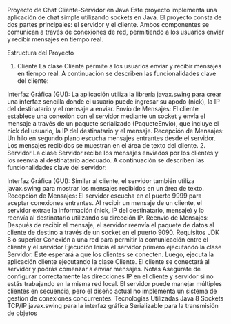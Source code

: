 Proyecto de Chat Cliente-Servidor en Java
Este proyecto implementa una aplicación de chat simple utilizando sockets en Java. El proyecto consta de dos partes principales: el servidor y el cliente. Ambos componentes se comunican a través de conexiones de red, permitiendo a los usuarios enviar y recibir mensajes en tiempo real.

Estructura del Proyecto
1. Cliente
La clase Cliente permite a los usuarios enviar y recibir mensajes en tiempo real. A continuación se describen las funcionalidades clave del cliente:

Interfaz Gráfica (GUI): La aplicación utiliza la librería javax.swing para crear una interfaz sencilla donde el usuario puede ingresar su apodo (nick), la IP del destinatario y el mensaje a enviar.
Envío de Mensajes: El cliente establece una conexión con el servidor mediante un socket y envía el mensaje a través de un paquete serializado (PaqueteEnvio), que incluye el nick del usuario, la IP del destinatario y el mensaje.
Recepción de Mensajes: Un hilo en segundo plano escucha mensajes entrantes desde el servidor. Los mensajes recibidos se muestran en el área de texto del cliente.
2. Servidor
La clase Servidor recibe los mensajes enviados por los clientes y los reenvía al destinatario adecuado. A continuación se describen las funcionalidades clave del servidor:

Interfaz Gráfica (GUI): Similar al cliente, el servidor también utiliza javax.swing para mostrar los mensajes recibidos en un área de texto.
Recepción de Mensajes: El servidor escucha en el puerto 9999 para aceptar conexiones entrantes. Al recibir un mensaje de un cliente, el servidor extrae la información (nick, IP del destinatario, mensaje) y lo reenvía al destinatario utilizando su dirección IP.
Reenvío de Mensajes: Después de recibir el mensaje, el servidor reenvía el paquete de datos al cliente de destino a través de un socket en el puerto 9090.
Requisitos
JDK 8 o superior
Conexión a una red para permitir la comunicación entre el cliente y el servidor
Ejecución
Inicia el servidor primero ejecutando la clase Servidor. Este esperará a que los clientes se conecten.
Luego, ejecuta la aplicación cliente ejecutando la clase Cliente. El cliente se conectará al servidor y podrás comenzar a enviar mensajes.
Notas
Asegúrate de configurar correctamente las direcciones IP en el cliente y servidor si no estás trabajando en la misma red local.
El servidor puede manejar múltiples clientes en secuencia, pero el diseño actual no implementa un sistema de gestión de conexiones concurrentes.
Tecnologías Utilizadas
Java 8
Sockets TCP/IP
javax.swing para la interfaz gráfica
Serializable para la transmisión de objetos
